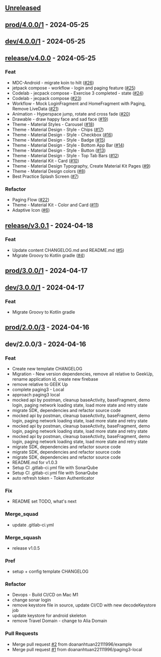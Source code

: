 <a name="unreleased"></a>
## [Unreleased]


<a name="prod/4.0.0/1"></a>
## [prod/4.0.0/1] - 2024-05-25

<a name="dev/4.0.0/1"></a>
## [dev/4.0.0/1] - 2024-05-25

<a name="release/v4.0.0"></a>
## [release/v4.0.0] - 2024-05-25
### Feat
- MDC-Android - migrate koin to hilt ([#26](https://github.com/doananhtuan22111996/android_architecture/issues/26))
- jetpack compose - workflow - login and paging feature ([#25](https://github.com/doananhtuan22111996/android_architecture/issues/25))
- Codelab - jecpack compose - Exercise 3 completed - state ([#24](https://github.com/doananhtuan22111996/android_architecture/issues/24))
- Codelab - jecpack compose ([#23](https://github.com/doananhtuan22111996/android_architecture/issues/23))
- Workflow - Mock LoginFragment and HomeFragment with Paging, Remove LiveData ([#21](https://github.com/doananhtuan22111996/android_architecture/issues/21))
- Animation - Hyperspace jump, rotate and cross fade ([#20](https://github.com/doananhtuan22111996/android_architecture/issues/20))
- Drawable - draw happy face and sad face ([#19](https://github.com/doananhtuan22111996/android_architecture/issues/19))
- Theme - Material Styles - Carousel ([#18](https://github.com/doananhtuan22111996/android_architecture/issues/18))
- Theme - Material Design - Style - Chips ([#17](https://github.com/doananhtuan22111996/android_architecture/issues/17))
- Theme - Material Design - Style - Checkbox ([#16](https://github.com/doananhtuan22111996/android_architecture/issues/16))
- Theme - Material Design - Style - Badge ([#15](https://github.com/doananhtuan22111996/android_architecture/issues/15))
- Theme - Material Design - Style - Bottom App Bar ([#14](https://github.com/doananhtuan22111996/android_architecture/issues/14))
- Theme - Material Design - Style - Button ([#13](https://github.com/doananhtuan22111996/android_architecture/issues/13))
- Theme - Material Design - Style - Top Tab Bars ([#12](https://github.com/doananhtuan22111996/android_architecture/issues/12))
- Theme - Material Kit - Card ([#10](https://github.com/doananhtuan22111996/android_architecture/issues/10))
- Theme - Material Design Typography, Create Material Kit Pages ([#9](https://github.com/doananhtuan22111996/android_architecture/issues/9))
- Theme - Material Design colors ([#8](https://github.com/doananhtuan22111996/android_architecture/issues/8))
- Best Practice Splash Screen ([#7](https://github.com/doananhtuan22111996/android_architecture/issues/7))

### Refactor
- Paging Flow ([#22](https://github.com/doananhtuan22111996/android_architecture/issues/22))
- Theme - Material Kit - Color and Card ([#11](https://github.com/doananhtuan22111996/android_architecture/issues/11))
- Adaptive Icon ([#6](https://github.com/doananhtuan22111996/android_architecture/issues/6))


<a name="release/v3.0.1"></a>
## [release/v3.0.1] - 2024-04-18
### Feat
- Update content CHANGELOG.md and README.md ([#5](https://github.com/doananhtuan22111996/android_architecture/issues/5))
- Migrate Groovy to Kotlin gradle ([#4](https://github.com/doananhtuan22111996/android_architecture/issues/4))


<a name="prod/3.0.0/1"></a>
## [prod/3.0.0/1] - 2024-04-17

<a name="dev/3.0.0/1"></a>
## [dev/3.0.0/1] - 2024-04-17
### Feat
- Migrate Groovy to Kotlin gradle


<a name="prod/2.0.0/3"></a>
## [prod/2.0.0/3] - 2024-04-16

<a name="dev/2.0.0/3"></a>
## dev/2.0.0/3 - 2024-04-16
### Feat
- Create new template CHANGELOG
- Migration - New version dependencies, remove all relative to GeekUp, rename application id, create new firebase
- remove relative to GEEK Up
- complete paging3 - Local
- approach paging3 local
- mocked api by postman, cleanup baseActivity, baseFragment, demo login, paging network loading state, load more state and retry state
- migrate SDK, dependencies and refactor source code
- mocked api by postman, cleanup baseActivity, baseFragment, demo login, paging network loading state, load more state and retry state
- mocked api by postman, cleanup baseActivity, baseFragment, demo login, paging network loading state, load more state and retry state
- mocked api by postman, cleanup baseActivity, baseFragment, demo login, paging network loading state, load more state and retry state
- migrate SDK, dependencies and refactor source code
- migrate SDK, dependencies and refactor source code
- migrate SDK, dependencies and refactor source code
- README.md for v1.0.3
- Setup CI .gitlab-ci.yml file with SonarQube
- Setup CI .gitlab-ci.yml file with SonarQube
- auto refresh token - Token Authenticator

### Fix
- README set TODO, what's next

### Merge_squad
- update .gitlab-ci.yml

### Merge_squash
- release v1.0.5

### Pref
- setup + config template CHANGELOG

### Refactor
- Devops - Build CI/CD on Mac M1
- change sonar login
- remove keystore file in source, update CI/CD with new decodeKeystore job
- update keystore for android skeleton
- remove Travel Domain - change to Alia Domain

### Pull Requests
- Merge pull request [#2](https://github.com/doananhtuan22111996/android_architecture/issues/2) from doananhtuan22111996/example
- Merge pull request [#1](https://github.com/doananhtuan22111996/android_architecture/issues/1) from doananhtuan22111996/paging3-local


[Unreleased]: https://github.com/doananhtuan22111996/android_architecture/compare/prod/4.0.0/1...HEAD
[prod/4.0.0/1]: https://github.com/doananhtuan22111996/android_architecture/compare/dev/4.0.0/1...prod/4.0.0/1
[dev/4.0.0/1]: https://github.com/doananhtuan22111996/android_architecture/compare/release/v4.0.0...dev/4.0.0/1
[release/v4.0.0]: https://github.com/doananhtuan22111996/android_architecture/compare/release/v3.0.1...release/v4.0.0
[release/v3.0.1]: https://github.com/doananhtuan22111996/android_architecture/compare/prod/3.0.0/1...release/v3.0.1
[prod/3.0.0/1]: https://github.com/doananhtuan22111996/android_architecture/compare/dev/3.0.0/1...prod/3.0.0/1
[dev/3.0.0/1]: https://github.com/doananhtuan22111996/android_architecture/compare/prod/2.0.0/3...dev/3.0.0/1
[prod/2.0.0/3]: https://github.com/doananhtuan22111996/android_architecture/compare/dev/2.0.0/3...prod/2.0.0/3

